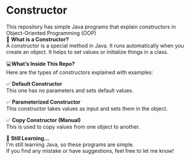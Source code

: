 # Constructor
This repository has simple Java programs that explain constructors in Object-Oriented Programming (OOP)<br>
📘 **What is a Constructor?**<br>
A constructor is a special method in Java. It runs automatically when you create an object. It helps to set values or initialize things in a class.

 💻**What’s Inside This Repo?**<br>
Here are the types of constructors explained with examples:

✅ **Default Constructor**<br>
This one has no parameters and sets default values.

✅ **Parameterized Constructor**<br>
This constructor takes values as input and sets them in the object.

✅ **Copy Constructor (Manual)**<br>
This is used to copy values from one object to another.

📝 **Still Learning...**<br>
I'm still learning Java, so these programs are simple.<br>
If you find any mistake or have suggestions, feel free to let me know!
